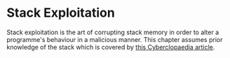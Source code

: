 # Stack Exploitation
Stack exploitation is the art of corrupting stack memory in order to alter a programme's behaviour in a malicious manner. This chapter assumes prior knowledge of the stack which is covered by [this Cyberclopaedia article](../../../Reverse%20Engineering/Program%20Anatomy/The%20Stack.md).
